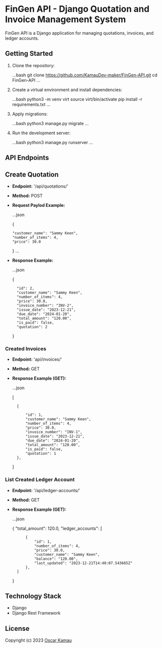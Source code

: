 # FinGen API - Django Quotation and Invoice Management System

FinGen API is a Django application for managing quotations, invoices, and ledger accounts.

## Getting Started 

1. Clone the repository:

    ...bash
    git clone https://github.com/KamauDev-maker/FinGen-API.git
    cd FinGen-API
    ...

2. Create a virtual environment and install dependencies:

    ...bash
    python3 -m venv virt
    source virt/bin/activate
    pip install -r requirements.txt
    ...

3. Apply migrations:

    ...bash
    python3 manage.py migrate
    ...

4. Run the development server:

    ...bash
    python3 manage.py runserver
    ...

## API Endpoints

## Create Quotation

- **Endpoint:** '/api/quotations/'
- **Method:** POST
- **Request Paylod Example:**

    ...json

    {
        
      "customer_name": "Sammy Keen",
      "number_of_items": 4,
      "price": 30.0
    }
    ...

- **Response Example:**

    ...json

    {

        "id": 2,
        "customer_name": "Sammy Keen",
        "number_of_items": 4,
        "price": 30.0,
        "invoice_number": "INV-2",
        "issue_date": "2023-12-21",
        "due_date": "2024-01-20",
        "total_amount": "120.00",
        "is_paid": false,
        "quotation": 2
    }

### Created Invoices

- **Endpoint:** 'api/invoices/'
- **Method:** GET
- **Response Example (GET):**

    ...json

    [

        {

            "id": 1,
            "customer_name": "Sammy Keen",
            "number_of_items": 4,
            "price": 30.0,
            "invoice_number": "INV-1",
            "issue_date": "2023-12-21",
            "due_date": "2024-01-20",
            "total_amount": "120.00",
            "is_paid": false,
            "quotation": 1
        },
    ]

### List Created Ledger Account

- **Endpoint:** '/api/ledger-accounts/'
- **Method:** GET
- **Response Example (GET):**

    ...json

    {
        "total_amount": 120.0,
        "ledger_accounts": [

            {
                "id": 1,
                "number_of_items": 4,
                "price": 30.0,
                "customer_name": "Sammy Keen",
                "balance": "120.00",
                "last_updated": "2023-12-21T14:40:07.543665Z"
            },
        ]
    }      

## Technology Stack

- Django
- Django Rest Framework

## License

Copyright (c) 2023 [Oscar Kamau](https://github.com/KamauDev-maker)  